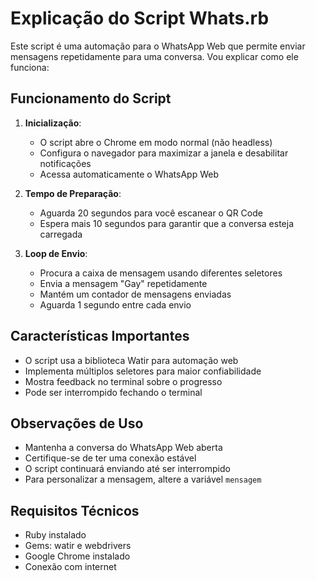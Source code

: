 # Explicação do Script Whats.rb

Este script é uma automação para o WhatsApp Web que permite enviar mensagens repetidamente para uma conversa. Vou explicar como ele funciona:

## Funcionamento do Script

1. **Inicialização**:
   - O script abre o Chrome em modo normal (não headless)
   - Configura o navegador para maximizar a janela e desabilitar notificações
   - Acessa automaticamente o WhatsApp Web

2. **Tempo de Preparação**:
   - Aguarda 20 segundos para você escanear o QR Code
   - Espera mais 10 segundos para garantir que a conversa esteja carregada

3. **Loop de Envio**:
   - Procura a caixa de mensagem usando diferentes seletores
   - Envia a mensagem "Gay" repetidamente
   - Mantém um contador de mensagens enviadas
   - Aguarda 1 segundo entre cada envio

## Características Importantes

- O script usa a biblioteca Watir para automação web
- Implementa múltiplos seletores para maior confiabilidade
- Mostra feedback no terminal sobre o progresso
- Pode ser interrompido fechando o terminal

## Observações de Uso

- Mantenha a conversa do WhatsApp Web aberta
- Certifique-se de ter uma conexão estável
- O script continuará enviando até ser interrompido
- Para personalizar a mensagem, altere a variável `mensagem`

## Requisitos Técnicos

- Ruby instalado
- Gems: watir e webdrivers
- Google Chrome instalado
- Conexão com internet
